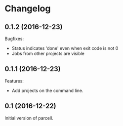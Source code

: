 Changelog
=========

0.1.2 (2016-12-23)
------------------

Bugfixes:
* Status indicates 'done' even when exit code is not 0
* Jobs from other projects are visible

0.1.1 (2016-12-23)
------------------

Features:
* Add projects on the command line.

0.1 (2016-12-22)
----------------

Initial version of parcell.
